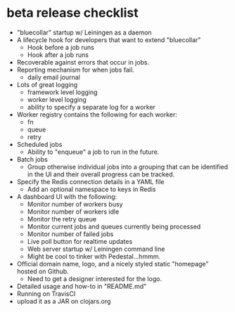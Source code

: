 # beta release checklist

* "bluecollar" startup w/ Leiningen as a daemon
* A lifecycle hook for developers that want to extend "bluecollar"
    * Hook before a job runs
    * Hook after a job runs
* Recoverable against errors that occur in jobs.
* Reporting mechanism for when jobs fail.
    * daily email journal
* Lots of great logging
    * framework level logging
    * worker level logging
    * ability to specify a separate log for a worker
* Worker registry contains the following for each worker:
    * fn
    * queue
    * retry
* Scheduled jobs
    * Ability to "enqueue" a job to run in the future.
* Batch jobs
    * Group otherwise individual jobs into a grouping that can
      be identified in the UI and their overall progress can be
      tracked.
* Specify the Redis connection details in a YAML file
    * Add an optional namespace to keys in Redis
* A dashboard UI with the following:
    * Monitor number of workers busy
    * Monitor number of workers idle
    * Monitor the retry queue
    * Monitor current jobs and queues currently being processed
    * Monitor number of failed jobs
    * Live poll button for realtime updates
    * Web server startup w/ Leiningen command line
    * Might be cool to tinker with Pedestal...hmmm.
* Official domain name, logo, and a nicely styled static "homepage" hosted on Github.
    * Need to get a designer interested for the logo.
* Detailed usage and how-to in "README.md"
* Running on TravisCI
* upload it as a JAR on clojars.org
